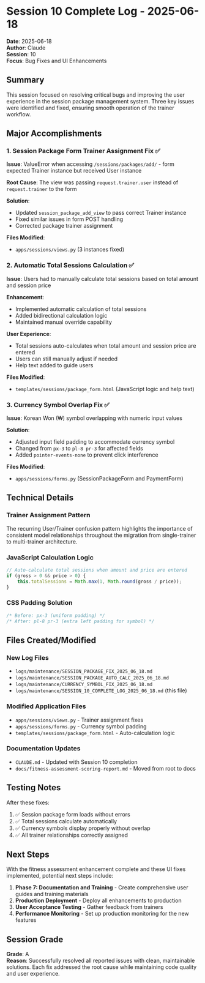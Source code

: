 # Session 10 Complete Log - 2025-06-18

**Date**: 2025-06-18  
**Author**: Claude  
**Session**: 10  
**Focus**: Bug Fixes and UI Enhancements

## Summary

This session focused on resolving critical bugs and improving the user experience in the session package management system. Three key issues were identified and fixed, ensuring smooth operation of the trainer workflow.

## Major Accomplishments

### 1. Session Package Form Trainer Assignment Fix ✅

**Issue**: ValueError when accessing `/sessions/packages/add/` - form expected Trainer instance but received User instance

**Root Cause**: The view was passing `request.trainer.user` instead of `request.trainer` to the form

**Solution**: 
- Updated `session_package_add_view` to pass correct Trainer instance
- Fixed similar issues in form POST handling
- Corrected package trainer assignment

**Files Modified**:
- `apps/sessions/views.py` (3 instances fixed)

### 2. Automatic Total Sessions Calculation ✅

**Issue**: Users had to manually calculate total sessions based on total amount and session price

**Enhancement**:
- Implemented automatic calculation of total sessions
- Added bidirectional calculation logic
- Maintained manual override capability

**User Experience**:
- Total sessions auto-calculates when total amount and session price are entered
- Users can still manually adjust if needed
- Help text added to guide users

**Files Modified**:
- `templates/sessions/package_form.html` (JavaScript logic and help text)

### 3. Currency Symbol Overlap Fix ✅

**Issue**: Korean Won (₩) symbol overlapping with numeric input values

**Solution**:
- Adjusted input field padding to accommodate currency symbol
- Changed from `px-3` to `pl-8 pr-3` for affected fields
- Added `pointer-events-none` to prevent click interference

**Files Modified**:
- `apps/sessions/forms.py` (SessionPackageForm and PaymentForm)

## Technical Details

### Trainer Assignment Pattern
The recurring User/Trainer confusion pattern highlights the importance of consistent model relationships throughout the migration from single-trainer to multi-trainer architecture.

### JavaScript Calculation Logic
```javascript
// Auto-calculate total sessions when amount and price are entered
if (gross > 0 && price > 0) {
    this.totalSessions = Math.max(1, Math.round(gross / price));
}
```

### CSS Padding Solution
```css
/* Before: px-3 (uniform padding) */
/* After: pl-8 pr-3 (extra left padding for symbol) */
```

## Files Created/Modified

### New Log Files
- `logs/maintenance/SESSION_PACKAGE_FIX_2025_06_18.md`
- `logs/maintenance/SESSION_PACKAGE_AUTO_CALC_2025_06_18.md`
- `logs/maintenance/CURRENCY_SYMBOL_FIX_2025_06_18.md`
- `logs/maintenance/SESSION_10_COMPLETE_LOG_2025_06_18.md` (this file)

### Modified Application Files
- `apps/sessions/views.py` - Trainer assignment fixes
- `apps/sessions/forms.py` - Currency symbol padding
- `templates/sessions/package_form.html` - Auto-calculation logic

### Documentation Updates
- `CLAUDE.md` - Updated with Session 10 completion
- `docs/fitness-assessment-scoring-report.md` - Moved from root to docs

## Testing Notes

After these fixes:
1. ✅ Session package form loads without errors
2. ✅ Total sessions calculate automatically
3. ✅ Currency symbols display properly without overlap
4. ✅ All trainer relationships correctly assigned

## Next Steps

With the fitness assessment enhancement complete and these UI fixes implemented, potential next steps include:

1. **Phase 7: Documentation and Training** - Create comprehensive user guides and training materials
2. **Production Deployment** - Deploy all enhancements to production
3. **User Acceptance Testing** - Gather feedback from trainers
4. **Performance Monitoring** - Set up production monitoring for the new features

## Session Grade

**Grade**: A  
**Reason**: Successfully resolved all reported issues with clean, maintainable solutions. Each fix addressed the root cause while maintaining code quality and user experience.
